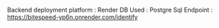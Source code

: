 Backend deployment platform : Render
DB Used : Postgre Sql
Endpoint : https://bitespeed-yp6n.onrender.com/identify
